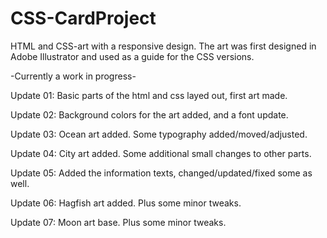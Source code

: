 # CSS-CardProject
 HTML and CSS-art with a responsive design. The art was first designed in Adobe Illustrator and used as a guide for the CSS versions.
 
 -Currently a work in progress-
 
 Update 01: Basic parts of the html and css layed out, first art made.

 Update 02: Background colors for the art added, and a font update.

 Update 03: Ocean art added. Some typography added/moved/adjusted.

 Update 04: City art added. Some additional small changes to other parts.

 Update 05: Added the information texts, changed/updated/fixed some as well.

 Update 06: Hagfish art added. Plus some minor tweaks.

 Update 07: Moon art base. Plus some minor tweaks.